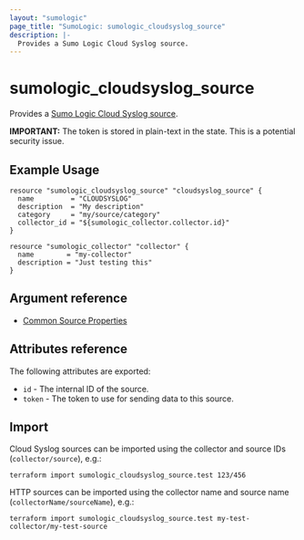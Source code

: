 ```yaml
---
layout: "sumologic"
page_title: "SumoLogic: sumologic_cloudsyslog_source"
description: |-
  Provides a Sumo Logic Cloud Syslog source.
---
```


# sumologic_cloudsyslog_source

Provides a [Sumo Logic Cloud Syslog source][1].

__IMPORTANT:__ The token is stored in plain-text in the state. This is a potential security issue.

## Example Usage
```hcl
resource "sumologic_cloudsyslog_source" "cloudsyslog_source" {
  name         = "CLOUDSYSLOG"
  description  = "My description"
  category     = "my/source/category"
  collector_id = "${sumologic_collector.collector.id}"
}

resource "sumologic_collector" "collector" {
  name        = "my-collector"
  description = "Just testing this"
}
```

## Argument reference

  * [Common Source Properties](https://github.com/SumoLogic/terraform-provider-sumologic/tree/master/website#common-source-properties)

## Attributes reference

The following attributes are exported:

- `id` - The internal ID of the source.
- `token` - The token to use for sending data to this source.

## Import
Cloud Syslog sources can be imported using the collector and source IDs (`collector/source`), e.g.:

```hcl
terraform import sumologic_cloudsyslog_source.test 123/456
```

HTTP sources can be imported using the collector name and source name (`collectorName/sourceName`), e.g.:

```hcl
terraform import sumologic_cloudsyslog_source.test my-test-collector/my-test-source
```

[1]: https://help.sumologic.com/Send_Data/Sources/02Sources_for_Hosted_Collectors/Cloud_Syslog_Source
